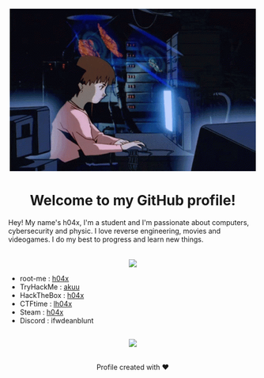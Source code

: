 <p align="center">
  <img src="./lain.gif">
</p>
<h1 align="center">Welcome to my GitHub profile!</h1>

Hey! My name's h04x, I'm a student and I'm passionate about computers, cybersecurity and physic. I love reverse engineering, movies and videogames. I do my best to progress and learn new things. 

##
<p align="center">
  <img align="center" src="https://github-readme-activity-graph.vercel.app/graph?username=0xh04x&theme=tokyo-night"/>
</p>

- root-me : [h04x](https://www.root-me.org/h04x-810658)
- TryHackMe : [akuu](https://tryhackme.com/p/akuu)
- HackTheBox : [h04x](https://app.hackthebox.com/profile/987412)
- CTFtime : [lh04x](https://ctftime.org/user/158012)
- Steam : [h04x](https://steamcommunity.com/id/xh04x/)
- Discord : ifwdeanblunt

##
<p align="center">
  <img src="https://moe-counter.glitch.me/get/@0xh04x?theme=asoul">
</p>

##
<p align="center">
  Profile created with ❤️
</p>
